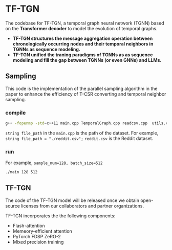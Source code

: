 # TF-TGN
The codebase for TF-TGN, a temporal graph neural network (TGNN) based on the **Transformer decoder** to model the evolution of temporal graphs.

- **TF-TGN structures the message aggregation operation between chronologically occurring nodes and their temporal neighbors in TGNNs as sequence modeling.**
- **TF-TGN unified the traning paradigms of TGNNs as as sequence modeling and fill the gap between TGNNs (or even GNNs) and LLMs.**

## Sampling
This  code is the implementation of the parallel sampling algorithm in the paper to enhance the efficiency of T-CSR converting and  temporal neighbor sampling. 
### compile
```bash
g++ -fopenmp -std=c++11 main.cpp TemporalGraph.cpp readcsv.cpp  utils.cpp -o main
```
`string file_path` in the `main.cpp` is the path of the dataset. For example, `string file_path = "./reddit.csv";` `reddit.csv` is the Reddit dataset. 

### run
For example, `sample_num=128, batch_size=512`
```bash
./main 128 512
```

## TF-TGN 
The code of the TF-TGN model  will be released once we obtain open-source licenses from our collaborators and partner organizations.

TF-TGN incorporates the the following components:
- Flash-attention
- Memeory-efficient attention
- PyTorch FDSP ZeRO-2
- Mixed precision training